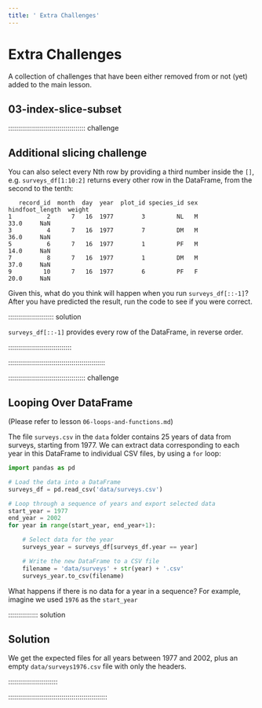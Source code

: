 ```yaml
---
title: ' Extra Challenges'
---
```


# Extra Challenges

A collection of challenges that have been either removed from or not (yet) added to the main lesson.

## 03-index-slice-subset

::::::::::::::::::::::::::::::::::::::: challenge

## Additional slicing challenge

You can also select every Nth row by providing a third number inside the `[]`, 
e.g. `surveys_df[1:10:2]` returns every other row in the DataFrame, 
from the second to the tenth:

```output
   record_id  month  day  year  plot_id species_id sex  hindfoot_length  weight
1          2      7   16  1977        3         NL   M             33.0     NaN
3          4      7   16  1977        7         DM   M             36.0     NaN
5          6      7   16  1977        1         PF   M             14.0     NaN
7          8      7   16  1977        1         DM   M             37.0     NaN
9         10      7   16  1977        6         PF   F             20.0     NaN
```


Given this, what do you think will happen when you run `surveys_df[::-1]`?
After you have predicted the result, run the code to see if you were correct.

::::::::::::::::::::::: solution

`surveys_df[::-1]` provides every row of the DataFrame, in reverse order.

::::::::::::::::::::::::::::::::

:::::::::::::::::::::::::::::::::::::::::::::::::

:::::::::::::::::::::::::::::::::::::::  challenge

## Looping Over DataFrame

(Please refer to lesson `06-loops-and-functions.md`)

The file `surveys.csv` in the `data` folder contains 25 years of data from surveys,
starting from 1977. We can extract data corresponding to each year in this DataFrame
to individual CSV files, by using a `for` loop:

```python
import pandas as pd

# Load the data into a DataFrame
surveys_df = pd.read_csv('data/surveys.csv')

# Loop through a sequence of years and export selected data
start_year = 1977
end_year = 2002
for year in range(start_year, end_year+1):

    # Select data for the year
    surveys_year = surveys_df[surveys_df.year == year]

    # Write the new DataFrame to a CSV file
    filename = 'data/surveys' + str(year) + '.csv'
    surveys_year.to_csv(filename)
```

What happens if there is no data for a year in a sequence? For example,
imagine we used `1976` as the `start_year`

:::::::::::::::  solution

## Solution

We get the expected files for all years between 1977 and 2002,
plus an empty `data/surveys1976.csv` file with only the headers.



:::::::::::::::::::::::::

::::::::::::::::::::::::::::::::::::::::::::::::::


